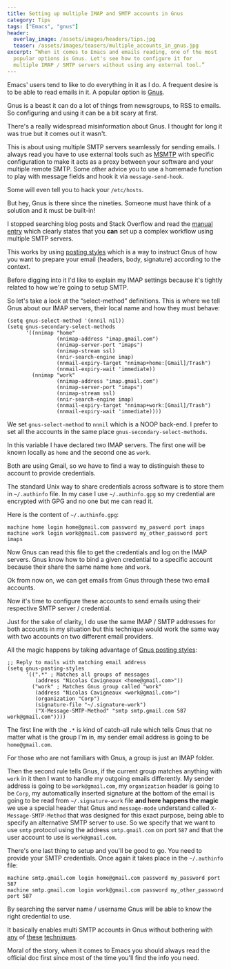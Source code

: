 ```yaml
---
title: Setting up multiple IMAP and SMTP accounts in Gnus
category: Tips
tags: ["Emacs", "gnus"]
header:
  overlay_image: /assets/images/headers/tips.jpg
  teaser: /assets/images/teasers/multiple_accounts_in_gnus.jpg
excerpt: “When it comes to Emacs and emails reading, one of the most
  popular options is Gnus. Let's see how to configure it for
  multiple IMAP / SMTP servers without using any external tool.”
---
```


Emacs' users tend to like to do everything in it as I do. A frequent
desire is to be able to read emails in it. A popular option is
[Gnus](https://gnus.org).

Gnus is a beast it can do a lot of things from newsgroups, to RSS to
emails. So configuring and using it can be a bit scary at first.

There's a really widespread misinformation about Gnus. I thought for long
it was true but it comes out it wasn't.

This is about using multiple SMTP servers seamlessly for sending
emails. I always read you have to use external tools such as
[MSMTP](https://marlam.de/msmtp/) with specific configuration to make
it acts as a proxy between your software and your multiple remote
SMTP. Some other advice you to use a homemade function to play with
message fields and hook it via `message-send-hook`.

Some will even tell you to hack your `/etc/hosts`.

But hey, Gnus is there since the nineties. Someone must have think of
a solution and it must be built-in!

I stopped searching blog posts and Stack Overflow and read the [manual
entry](https://www.gnu.org/software/emacs/manual/html_node/message/Mail-Variables.html)
which clearly states that you **can** set up a complex workflow using
multiple SMTP servers.

This works by using [posting
styles](https://www.gnu.org/software/emacs/manual/html_node/gnus/Posting-Styles.html)
which is a way to instruct Gnus of how you want to prepare your email
(headers, body, signature) according to the context.

Before digging into it I'd like to explain my IMAP settings because
it's tightly related to how we're going to setup SMTP.

So let's take a look at the “select-method” definitions. This is where
we tell Gnus about our IMAP servers, their local name and how they
must behave:

```elisp
(setq gnus-select-method '(nnnil nil))
(setq gnus-secondary-select-methods
      '((nnimap "home"
                (nnimap-address "imap.gmail.com")
                (nnimap-server-port "imaps")
                (nnimap-stream ssl)
                (nnir-search-engine imap)
                (nnmail-expiry-target "nnimap+home:[Gmail]/Trash")
                (nnmail-expiry-wait 'immediate))
        (nnimap "work"
                (nnimap-address "imap.gmail.com")
                (nnimap-server-port "imaps")
                (nnimap-stream ssl)
                (nnir-search-engine imap)
                (nnmail-expiry-target "nnimap+work:[Gmail]/Trash")
                (nnmail-expiry-wait 'immediate))))
```

We set `gnus-select-method` to `nnnil` which is a NOOP back-end. I
prefer to set all the accounts in the same place
`gnus-secondary-select-methods`.

In this variable I have declared two IMAP servers. The first one will
be known locally as `home` and the second one as `work`.

Both are using Gmail, so we have to find a way to distinguish these to
account to provide credentials.

The standard Unix way to share credentials across software is to
store them in `~/.authinfo` file. In my case I use `~/.authinfo.gpg`
so my credential are encrypted with GPG and no one but me can read it.

Here is the content of `~/.authinfo.gpg`:

```config
machine home login home@gmail.com password my_pasword port imaps
machine work login work@gmail.com password my_other_password port imaps
```

Now Gnus can read this file to get the credentials and log on the IMAP
servers. Gnus know how to bind a given credential to a specific
account because their share the same name `home` and `work`.

Ok from now on, we can get emails from Gnus through these two email
accounts.

Now it's time to configure these accounts to send emails using their
respective SMTP server / credential.

Just for the sake of clarity, I do use the same IMAP / SMTP addresses
for both accounts in my situation but this technique would work the
same way with two accounts on two different email providers.

All the magic happens by taking advantage of [Gnus posting
styles](https://www.gnu.org/software/emacs/manual/html_node/gnus/Posting-Styles.html):

```elisp
;; Reply to mails with matching email address
(setq gnus-posting-styles
      '((".*" ; Matches all groups of messages
         (address "Nicolas Cavigneaux <home@gmail.com>"))
        ("work" ; Matches Gnus group called "work"
         (address "Nicolas Cavigneaux <work@gmail.com>")
         (organization "Corp")
         (signature-file "~/.signature-work")
         ("X-Message-SMTP-Method" "smtp smtp.gmail.com 587 work@gmail.com"))))
```

The first line with the `.*` is kind of catch-all rule which tells
Gnus that no matter what is the group I'm in, my sender email address
is going to be `home@gmail.com`.

For those who are not familiars with Gnus, a group is just an IMAP
folder.

Then the second rule tells Gnus, if the current group matches anything
with `work` in it then I want to handle my outgoing emails
differently. My sender address is going to be `work@gmail.com`, my
`organization` header is going to be `Corp`, my automatically inserted
signature at the bottom of the email is going to be read from
`~/.signature-work` file **and here happens the magic** we use a
special header that Gnus and `message-mode` understand called
`X-Message-SMTP-Method` that was designed for this exact purpose,
being able to specify an alternative SMTP server to use. So we specify
that we want to use `smtp` protocol using the address `smtp.gmail.com`
on port `587` and that the user account to use is `work@gmail.com`.

There's one last thing to setup and you'll be good to go. You need to
provide your SMTP credentials. Once again it takes place in the
`~/.authinfo` file:

```config
machine smtp.gmail.com login home@gmail.com password my_password port 587
machine smtp.gmail.com login work@gmail.com password my_other_password port 587
```

By searching the server name / username Gnus will be able to know
the right credential to use.

It basically enables multi SMTP accounts in Gnus without bothering with
[any](https://www.emacswiki.org/emacs/MultipleSMTPAccounts) of [these](https://www.emacswiki.org/emacs/MultipleSMTPAccounts) [techniques](https://www.emacswiki.org/emacs/GnusMSMTP).

Moral of the story, when it comes to Emacs you should always read the
official doc first since most of the time you'll find the info you
need.
